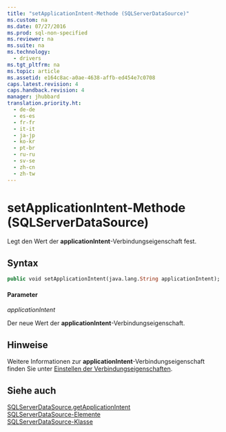 ```yaml
---
title: "setApplicationIntent-Methode (SQLServerDataSource)"
ms.custom: na
ms.date: 07/27/2016
ms.prod: sql-non-specified
ms.reviewer: na
ms.suite: na
ms.technology: 
  - drivers
ms.tgt_pltfrm: na
ms.topic: article
ms.assetid: e164c8ac-a0ae-4638-affb-ed454e7c0708
caps.latest.revision: 4
caps.handback.revision: 4
manager: jhubbard
translation.priority.ht: 
  - de-de
  - es-es
  - fr-fr
  - it-it
  - ja-jp
  - ko-kr
  - pt-br
  - ru-ru
  - sv-se
  - zh-cn
  - zh-tw
---
```

# setApplicationIntent-Methode (SQLServerDataSource)
  Legt den Wert der **applicationIntent**\-Verbindungseigenschaft fest.  
  
## Syntax  
  
```vb  
public void setApplicationIntent(java.lang.String applicationIntent);  
```  
  
#### Parameter  
 *applicationIntent*  
  
 Der neue Wert der **applicationIntent**\-Verbindungseigenschaft.  
  
## Hinweise  
 Weitere Informationen zur **applicationIntent**\-Verbindungseigenschaft finden Sie unter [Einstellen der Verbindungseigenschaften](../content/Setting-the-Connection-Properties.md).  
  
## Siehe auch  
 [SQLServerDataSource.getApplicationIntent](../content/getApplicationIntent-Method--SQLServerDataSource-.md)   
 [SQLServerDataSource-Elemente](../content/SQLServerDataSource-Members.md)   
 [SQLServerDataSource-Klasse](../content/SQLServerDataSource-Class.md)  
  
  